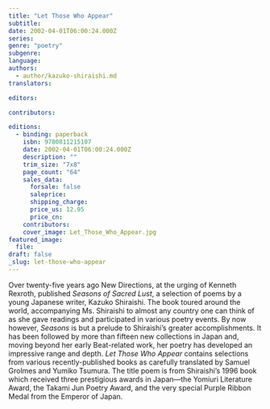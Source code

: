 ```yaml
---
title: "Let Those Who Appear"
subtitle:
date: 2002-04-01T06:00:24.000Z
series:
genre: "poetry"
subgenre:
language:
authors:
  - author/kazuko-shiraishi.md
translators:

editors:

contributors:

editions:
  - binding: paperback
    isbn: 9780811215107
    date: 2002-04-01T06:00:24.000Z
    description: ""
    trim_size: "7x8"
    page_count: "64"
    sales_data:
      forsale: false
      saleprice:
      shipping_charge:
      price_us: 12.95
      price_cn:
    contributors:
    cover_image: Let_Those_Who_Appear.jpg
featured_image:
  file:
draft: false
_slug: let-those-who-appear
---
```


Over twenty-five years ago New Directions, at the urging of Kenneth Rexroth, published _Seasons of Sacred Lust_, a selection of poems by a young Japanese writer, Kazuko Shiraishi. The book toured around the world, accompanying Ms. Shiraishi to almost any country one can think of as she gave readings and participated in various poetry events. By now however, _Seasons_ is but a prelude to Shiraishi’s greater accomplishments. It has been followed by more than fifteen new collections in Japan and, moving beyond her early Beat-related work, her poetry has developed an impressive range and depth. _Let Those Who Appear_ contains selections from various recently-published books as carefully translated by Samuel Grolmes and Yumiko Tsumura. The title poem is from Shiraishi’s 1996 book which received three prestigious awards in Japan––the Yomiuri Literature Award, the Takami Jun Poetry Award, and the very special Purple Ribbon Medal from the Emperor of Japan.

